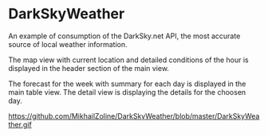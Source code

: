 # DarkSkyWeather
An example of consumption of the DarkSky.net API, the most accurate source of local weather information.

The map view with current location and detailed conditions of the hour 
is displayed in the header section of the main view.

The forecast for the week with summary for each day is displayed in the main table view. 
The detail view is displaying the details for the choosen day.

https://github.com/MikhailZoline/DarkSkyWeather/blob/master/DarkSkyWeather.gif
